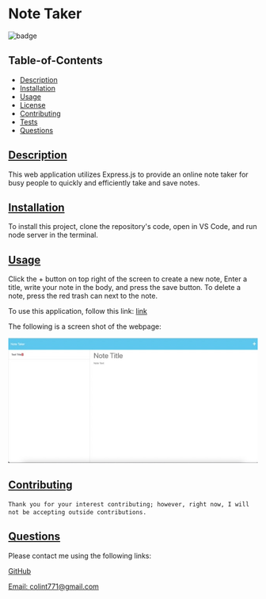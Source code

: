 # Note Taker

  ![badge](https://img.shields.io/badge/license-mit-blue)

  ## Table-of-Contents

  * [Description](#description)
  * [Installation](#installation)
  * [Usage](#usage)
  * [License](#license)
  * [Contributing](#contributing)
  * [Tests](#tests)
  * [Questions](#questions)
  
  ## [Description](#table-of-contents)

  This web application utilizes Express.js to provide an online note taker for busy people to quickly and efficiently take and save notes.

  ## [Installation](#table-of-contents)

  To install this project, clone the repository's code, open in VS Code, and run node server in the terminal.

  ## [Usage](#table-of-contents)

  Click the + button on top right of the screen to create a new note, Enter a title, write your note in the body, and press the save button. To delete a note, press the red trash can next to the note.
  
  To use this application, follow this link: [link](https://whispering-chamber-02642.herokuapp.com)

  The following is a screen shot of the webpage:
  
  ![img](Note-Taker-SS.jpeg)
  
   

  ## [Contributing](#table-of-contents)
  
  
    Thank you for your interest contributing; however, right now, I will not be accepting outside contributions.
      

  ## [Questions](#table-of-contents)

  Please contact me using the following links:

  [GitHub](https://github.com/colint771)

  [Email: colint771@gmail.com](mailto:colint771@gmail.com)
